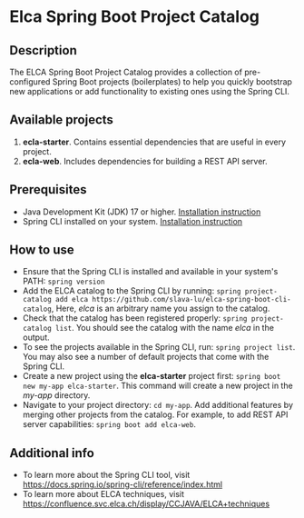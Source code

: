 # Elca Spring Boot Project Catalog
## Description

The ELCA Spring Boot Project Catalog provides a collection of pre-configured Spring Boot projects (boilerplates)
to help you quickly bootstrap new applications or add functionality to existing ones using the Spring CLI.

## Available projects

1. **ecla-starter**. Contains essential dependencies that are useful in every project.
2. **ecla-web**. Includes dependencies for building a REST API server.

## Prerequisites
* Java Development Kit (JDK) 17 or higher. [Installation instruction](https://www.oracle.com/java/technologies/downloads/)
* Spring CLI installed on your system. [Installation instruction](https://docs.spring.io/spring-cli/reference/installation.html)


## How to use

* Ensure that the Spring CLI is installed and available in your system's PATH: `spring version`
* Add the ELCA catalog to the Spring CLI by running: `spring project-catalog add elca https://github.com/slava-lu/elca-spring-boot-cli-catalog`,
  Here, _elca_ is an arbitrary name you assign to the catalog.
* Check that the catalog has been registered properly: `spring project-catalog list`. You should see the catalog with the name _elca_ in the output.
* To see the projects available in the Spring CLI, run: `spring project list`. You may also see a number of default projects that come with the Spring CLI.
* Create a new project using the **elca-starter** project first: `spring boot new my-app elca-starter`. This command will create a new project in the _my-app_ directory. 
* Navigate to your project directory: `cd my-app`. Add additional features by merging other projects from the catalog. 
For example, to add REST API server capabilities: `spring boot add elca-web`.

## Additional info
* To learn more about the Spring CLI tool, visit https://docs.spring.io/spring-cli/reference/index.html
* To learn more about ELCA techniques, visit  https://confluence.svc.elca.ch/display/CCJAVA/ELCA+techniques
